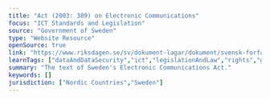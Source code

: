 ```yaml
---
title: "Act (2003: 389) on Electronic Communications"
focus: "ICT Standards and Legislation"
source: "Government of Sweden"
type: "Website Resource"
openSource: true
link: "https://www.riksdagen.se/sv/dokument-lagar/dokument/svensk-forfattningssamling/lag-2003389-om-elektronisk-kommunikation_sfs-2003-389"
learnTags: ["dataAndDataSecurity","ict","legislationAndLaw","rights","government"]
summary: "The text of Sweden's Electronic Communications Act."
keywords: []
jurisdiction: ["Nordic Countries","Sweden"]
---
```

